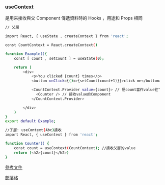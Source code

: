 <h3>useContext</h3>

是用來接收與父 Component 傳遞資料時的 Hooks ，用途和 Props 相同<br>

```bash
// 父層

import React, { useState , createContext } from 'react';

const CountContext = React.createContext()

function Example(){
    const [ count , setCount ] = useState(0);

    return (
        <div>
            <p>You clicked {count} times</p>
            <button onClick={()=>{setCount(count+1)}}>click me</button>

            <CountContext.Provider value={count}> // 把count當作value往下傳
              <Counter /> // 接收value的Component
            </CountContext.Provider>

        </div>
    )
}
export default Example;

//子層: useContext(Abc)接收
import React, { useContext } from 'react';

function Counter() {
    const count = useContext(CountContext); //接收父層的value
    return (<h2>{count}</h2>)
}
```

[參考文件](https://medium.com/enjoy-life-enjoy-coding/react-%E5%9C%A8-hooks-%E4%B8%AD%E4%BB%A5-usecontext-%E8%88%87-usereducer-%E5%AF%A6%E7%8F%BE-redux-3a8aa403d9e4)

[部落格](https://iamian.cc/reactcontextapi/)